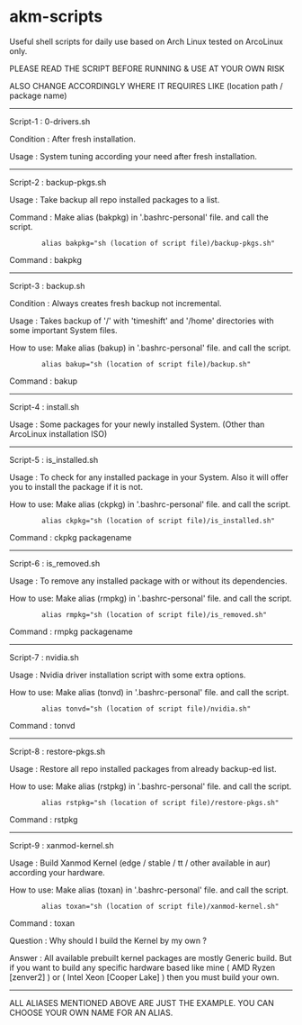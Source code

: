 # akm-scripts

Useful shell scripts for daily use based on Arch Linux tested on ArcoLinux only.

PLEASE READ THE SCRIPT BEFORE RUNNING & USE AT YOUR OWN RISK

ALSO CHANGE ACCORDINGLY WHERE IT REQUIRES LIKE (location path / package name)

-----------------------------------------------------------------------------------------

Script-1  : 0-drivers.sh

Condition : After fresh installation.

Usage     : System tuning according your need after fresh installation.

-----------------------------------------------------------------------------------------

Script-2  : backup-pkgs.sh

Usage     : Take backup all repo installed packages to a list.

Command   : Make alias (bakpkg) in '.bashrc-personal' file. and call the script.

            alias bakpkg="sh (location of script file)/backup-pkgs.sh"

Command   : bakpkg

-----------------------------------------------------------------------------------------

Script-3  : backup.sh

Condition : Always creates fresh backup not incremental.

Usage     : Takes backup of '/' with 'timeshift' and
            '/home' directories with some important System files.

How to use: Make alias (bakup) in '.bashrc-personal' file. and call the script.

            alias bakup="sh (location of script file)/backup.sh"

Command   : bakup

-----------------------------------------------------------------------------------------

Script-4  : install.sh

Usage     : Some packages for your newly installed System. (Other than ArcoLinux installation ISO)

-----------------------------------------------------------------------------------------

Script-5  : is_installed.sh

Usage     : To check for any installed package in your System. Also it will offer you
            to install the package if it is not.

How to use: Make alias (ckpkg) in '.bashrc-personal' file. and call the script.

            alias ckpkg="sh (location of script file)/is_installed.sh"

Command   : ckpkg packagename

-----------------------------------------------------------------------------------------

Script-6  : is_removed.sh

Usage     : To remove any installed package with or without its dependencies.

How to use: Make alias (rmpkg) in '.bashrc-personal' file. and call the script.

            alias rmpkg="sh (location of script file)/is_removed.sh"

Command   : rmpkg packagename

-----------------------------------------------------------------------------------------

Script-7  : nvidia.sh

Usage     : Nvidia driver installation script with some extra options.

How to use: Make alias (tonvd) in '.bashrc-personal' file. and call the script.

            alias tonvd="sh (location of script file)/nvidia.sh"

Command   : tonvd

-----------------------------------------------------------------------------------------

Script-8  : restore-pkgs.sh

Usage     : Restore all repo installed packages from already backup-ed list.

How to use: Make alias (rstpkg) in '.bashrc-personal' file. and call the script.

            alias rstpkg="sh (location of script file)/restore-pkgs.sh"

Command   : rstpkg

-----------------------------------------------------------------------------------------

Script-9  : xanmod-kernel.sh

Usage     : Build Xanmod Kernel (edge / stable / tt / other available in aur) according your hardware.

How to use: Make alias (toxan) in '.bashrc-personal' file. and call the script.

            alias toxan="sh (location of script file)/xanmod-kernel.sh"

Command   : toxan

Question  : Why should I build the Kernel by my own ?

Answer    : All available prebuilt kernel packages are mostly Generic build. But if you want to build any specific
            hardware based like mine ( AMD Ryzen [zenver2] ) or ( Intel Xeon [Cooper Lake] ) then you must build
            your own.

-----------------------------------------------------------------------------------------

ALL ALIASES MENTIONED ABOVE ARE JUST THE EXAMPLE. YOU CAN CHOOSE YOUR OWN NAME FOR AN ALIAS.
